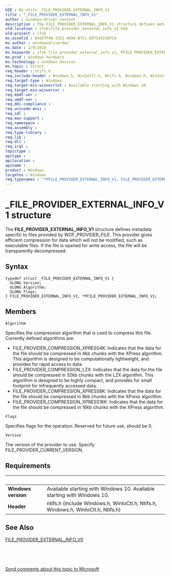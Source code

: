 ```yaml
---
UID : NS:ntifs._FILE_PROVIDER_EXTERNAL_INFO_V1
title : "_FILE_PROVIDER_EXTERNAL_INFO_V1"
author : windows-driver-content
description : The FILE_PROVIDER_EXTERNAL_INFO_V1 structure defines metadata specific to files provided by WOF_PROVIDER_FILE.
old-location : ifsk\file_provider_external_info_v1.htm
old-project : ifsk
ms.assetid : 842D7F4A-3352-469A-B7C1-E075432107CA
ms.author : windowsdriverdev
ms.date : 1/9/2018
ms.keywords : ifsk.file_provider_external_info_v1, PFILE_PROVIDER_EXTERNAL_INFO_V1, FILE_PROVIDER_EXTERNAL_INFO_V1 structure [Installable File System Drivers], ntifs/FILE_PROVIDER_EXTERNAL_INFO_V1, PFILE_PROVIDER_EXTERNAL_INFO_V1 structure pointer [Installable File System Drivers], _FILE_PROVIDER_EXTERNAL_INFO_V1, FILE_PROVIDER_EXTERNAL_INFO, FILE_PROVIDER_EXTERNAL_INFO_V1, *PFILE_PROVIDER_EXTERNAL_INFO_V1, ntifs/PFILE_PROVIDER_EXTERNAL_INFO_V1
ms.prod : windows-hardware
ms.technology : windows-devices
ms.topic : struct
req.header : ntifs.h
req.include-header : Windows.h, WinIoCtl.h, Ntifs.h, Windows.h, WinIoCtl.h, Ntifs.h
req.target-type : Windows
req.target-min-winverclnt : Available starting with Windows 10.
req.target-min-winversvr : 
req.kmdf-ver : 
req.umdf-ver : 
req.ddi-compliance : 
req.unicode-ansi : 
req.idl : 
req.max-support : 
req.namespace : 
req.assembly : 
req.type-library : 
req.lib : 
req.dll : 
req.irql : 
topictype : 
apitype : 
apilocation : 
apiname : 
product : Windows
targetos : Windows
req.typenames : "*PFILE_PROVIDER_EXTERNAL_INFO_V1, FILE_PROVIDER_EXTERNAL_INFO_V1"
---
```


# _FILE_PROVIDER_EXTERNAL_INFO_V1 structure
The <b>FILE_PROVIDER_EXTERNAL_INFO_V1</b> structure defines metadata specific to files provided by WOF_PROVIDER_FILE. This provider gives efficient compression for data which will not be modified, such as executable files.  If the file is opened for write access, the file will be transparently decompressed.

## Syntax
````
typedef struct _FILE_PROVIDER_EXTERNAL_INFO_V1 {
  ULONG Version;
  ULONG Algorithm;
  ULONG Flags;
} FILE_PROVIDER_EXTERNAL_INFO_V1, *PFILE_PROVIDER_EXTERNAL_INFO_V1;
````

## Members


`Algorithm`

Specifies the compression algorithm that is used to compress this file. Currently defined algorithms are: 
<ul>
<li>FILE_PROVIDER_COMPRESSION_XPRESS4K: Indicates that the data for the file should be compressed in 4kb chunks with the XPress algorithm. This algorithm is designed to be computationally lightweight, and provides for rapid access to data.</li>
<li>FILE_PROVIDER_COMPRESSION_LZX: Indicates that the data for the file should be compressed in 32kb chunks with the LZX algorithm. This algorithm is designed to be highly compact, and provides for small footprint for infrequently accessed data.</li>
<li>FILE_PROVIDER_COMPRESSION_XPRESS8K: Indicates that the data for the file should be compressed in 8kb chunks with the XPress algorithm. </li>
<li>FILE_PROVIDER_COMPRESSION_XPRESS16K: Indicates that the data for the file should be compressed in 16kb chunks with the XPress algorithm.</li>
</ul>

`Flags`

Specifies flags for the operation. Reserved for future use, should be 0.

`Version`

The version of the provider to use. Specify FILE_PROVIDER_CURRENT_VERSION.


## Requirements
| &nbsp; | &nbsp; |
| ---- |:---- |
| **Windows version** | Available starting with Windows 10. Available starting with Windows 10. |
| **Header** | ntifs.h (include Windows.h, WinIoCtl.h, Ntifs.h, Windows.h, WinIoCtl.h, Ntifs.h) |

## See Also

<a href="..\ntifs\ns-ntifs-_file_provider_external_info_v0.md">FILE_PROVIDER_EXTERNAL_INFO_V0</a>

 

 

<a href="mailto:wsddocfb@microsoft.com?subject=Documentation%20feedback [ifsk\ifsk]:%20FILE_PROVIDER_EXTERNAL_INFO_V1 structure%20 RELEASE:%20(1/9/2018)&amp;body=%0A%0APRIVACY STATEMENT%0A%0AWe use your feedback to improve the documentation. We don't use your email address for any other purpose, and we'll remove your email address from our system after the issue that you're reporting is fixed. While we're working to fix this issue, we might send you an email message to ask for more info. Later, we might also send you an email message to let you know that we've addressed your feedback.%0A%0AFor more info about Microsoft's privacy policy, see http://privacy.microsoft.com/en-us/default.aspx." title="Send comments about this topic to Microsoft">Send comments about this topic to Microsoft</a>